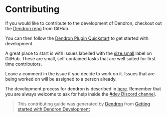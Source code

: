 
# Contributing

If you would like to contribute to the development of Dendron, checkout out the [Dendron repo](https://link.dendron.so/github) from GitHub.

You can then follow the [Dendron Plugin Quickstart](/pkg/plugin-core/quickstart) to get started with development.

A great place to start is with issues labelled with the [size.small](https://github.com/dendronhq/dendron/labels/size.small) label on GitHub. These are small, self contained tasks that are well suited for first time contributors.

Leave a comment in the issue if you decide to work on it. Issues that are being worked on will be assigned to a person already.

The development process for dendron is described in [here](https://wiki.dendron.so/notes/7aFrHnTNespaRzhlTwftM.html).
Remember that you are always welcome to ask for help inside the [#dev Discord channel](https://link.dendron.so/discord).

> This contributing guide was generated by [Dendron](https://www.dendron.so/) from [Getting started with Dendron Development](https://wiki.dendron.so/notes/81da87be-2d4e-47b5-a1d6-c0d647e1ab00.html)